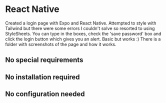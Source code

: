 # React Native
Created a login page with Expo and React Native. Attempted to style with Tailwind but there were some errors I couldn't solve so resorted to using StyleSheets. You can type in the boxes, check the 'save password' box and click the login button which gives you an alert. Basic but works :)
There is a folder with screenshots of the page and how it works.

## No special requirements

## No installation required

## No configuration needed
